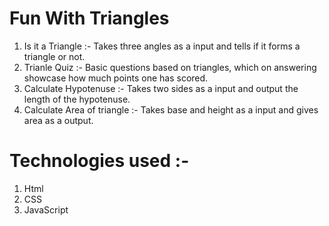 # Fun With Triangles

1. Is it a Triangle :- Takes three angles as a input and tells if it forms a triangle or not.
2. Trianle Quiz :- Basic questions based on triangles, which on answering showcase how much points one has scored.
3. Calculate Hypotenuse :- Takes two sides as a input and output the length of the hypotenuse.
4. Calculate Area of triangle :- Takes base and height as a input and gives area as a output.

# Technologies used :-
1. Html
2. CSS
3. JavaScript
